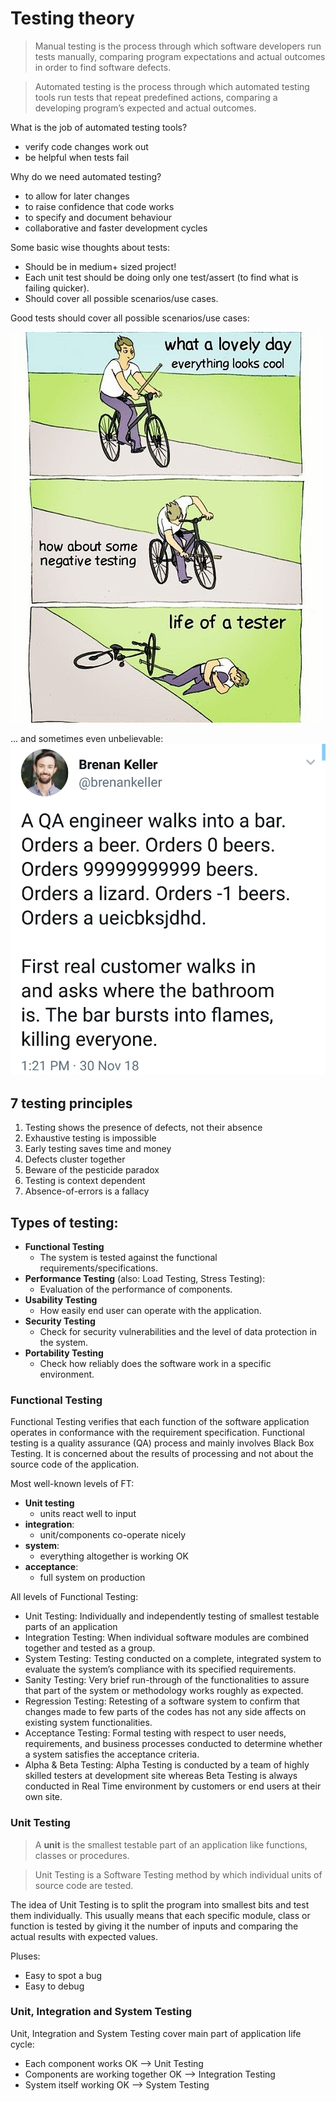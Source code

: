 # Testing theory

> Manual testing is the process through which software developers run tests manually, comparing program expectations and actual outcomes in order to find software defects.

> Automated testing is the process through which automated testing tools run tests that repeat predefined actions, comparing a developing program’s expected and actual outcomes.

What is the job of automated testing tools?
* verify code changes work out
* be helpful when tests fail 

Why do we need automated testing?
* to allow for later changes
* to raise confidence that code works
* to specify and document behaviour
* collaborative and faster development cycles

Some basic wise thoughts about tests:

* Should be in medium+ sized project!
* Each unit test should be doing only one test/assert (to find what is failing quicker).
* Should cover all possible scenarios/use cases.

Good tests should cover all possible scenarios/use cases:

<img width="500" src="images/tr_09_15.jpg">

... and sometimes even unbelievable:
<img width="600" src="images/tr_09_14.jpg">

## 7 testing principles

1. Testing shows the presence of defects, not their absence
2. Exhaustive testing is impossible
3. Early testing saves time and money
4. Defects cluster together
5. Beware of the pesticide paradox
6. Testing is context dependent
7. Absence-of-errors is a fallacy


## Types of testing:

* **Functional Testing**
    * The system is tested against the functional requirements/specifications.
* **Performance Testing** (also: Load Testing, Stress Testing): 
    * Evaluation of the performance of components.
* **Usability Testing**
    * How easily end user can operate with the application.
* **Security Testing**
    * Check for security vulnerabilities and the level of data protection in the system.
* **Portability Testing**
    * Check how reliably does the software work in a specific environment.

### Functional Testing

Functional Testing verifies that each function of the software application operates in conformance with the requirement specification. Functional testing is a quality assurance (QA) process and mainly involves Black Box Testing. It is concerned about the results of processing and not about the source code of the application.
    
Most well-known levels of FT:
    
* **Unit testing**
    * units react well to input
* **integration**: 
    * unit/components co-operate nicely
* **system**: 
    * everything altogether is working OK
* **acceptance**:
    * full system on production

All levels of Functional Testing:

* Unit Testing: Individually and independently testing of smallest testable parts of an application
* Integration Testing: When individual software modules are combined together and tested as a group.
* System Testing: Testing conducted on a complete, integrated system to evaluate the system’s compliance with its specified requirements.
* Sanity Testing: Very brief run-through of the functionalities to assure that part of the system or methodology works roughly as expected.
* Regression Testing: Retesting of a software system to confirm that changes made to few parts of the codes has not any side affects on existing system functionalities.
* Acceptance Testing:  Formal testing with respect to user needs, requirements, and business processes conducted to determine whether a system satisfies the acceptance criteria.
* Alpha & Beta Testing: Alpha Testing is conducted by a team of highly skilled testers at development site whereas Beta Testing is always conducted in Real Time environment by customers or end users at their own site.


### Unit Testing

> A **unit** is the smallest testable part of an application like functions, classes or procedures. 

> Unit Testing is a Software Testing method by which individual units of source code are tested.

The idea of Unit Testing is to split the program into smallest bits and test them individually. This usually means that each specific module, class or function is tested by giving it the number of inputs and comparing the actual results with expected values.

Pluses:
* Easy to spot a bug
* Easy to debug

### Unit, Integration and System Testing

Unit, Integration and System Testing cover main part of application life cycle:

* Each component works OK ⟶ Unit Testing
* Components are working together OK ⟶ Integration Testing
* System itself working OK ⟶ System Testing